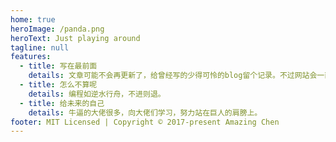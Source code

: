 ```yaml
---
home: true
heroImage: /panda.png
heroText: Just playing around
tagline: null
features:
  - title: 写在最前面
    details: 文章可能不会再更新了，给曾经写的少得可怜的blog留个记录。不过网站会一直更新，哎，就是玩儿。
  - title: 怎么不算呢
    details: 编程如逆水行舟，不进则退。
  - title: 给未来的自己
    details: 牛逼的大佬很多，向大佬们学习，努力站在巨人的肩膀上。
footer: MIT Licensed | Copyright © 2017-present Amazing Chen
---
```

